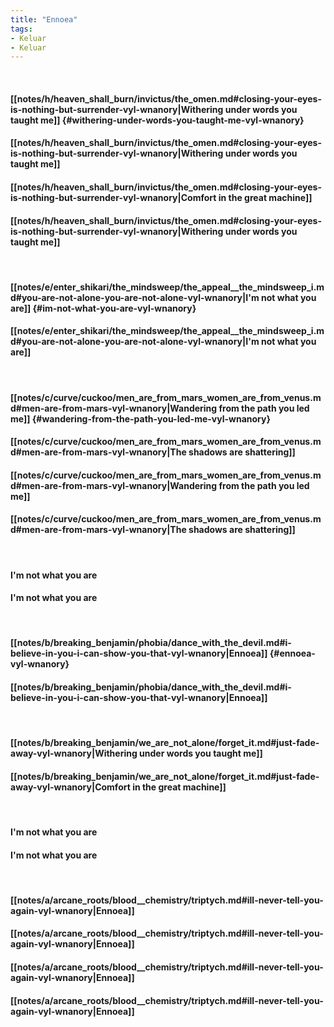 ```yaml
---
title: "Ennoea"
tags:
- Keluar
- Keluar
---
```

&nbsp;
#### [[notes/h/heaven_shall_burn/invictus/the_omen.md#closing-your-eyes-is-nothing-but-surrender-vyl-wnanory|Withering under words you taught me]] {#withering-under-words-you-taught-me-vyl-wnanory}
#### [[notes/h/heaven_shall_burn/invictus/the_omen.md#closing-your-eyes-is-nothing-but-surrender-vyl-wnanory|Withering under words you taught me]]
#### [[notes/h/heaven_shall_burn/invictus/the_omen.md#closing-your-eyes-is-nothing-but-surrender-vyl-wnanory|Comfort in the great machine]]
#### [[notes/h/heaven_shall_burn/invictus/the_omen.md#closing-your-eyes-is-nothing-but-surrender-vyl-wnanory|Withering under words you taught me]]
&nbsp;
#### [[notes/e/enter_shikari/the_mindsweep/the_appeal__the_mindsweep_i.md#you-are-not-alone-you-are-not-alone-vyl-wnanory|I'm not what you are]] {#im-not-what-you-are-vyl-wnanory}
#### [[notes/e/enter_shikari/the_mindsweep/the_appeal__the_mindsweep_i.md#you-are-not-alone-you-are-not-alone-vyl-wnanory|I'm not what you are]]
&nbsp;
#### [[notes/c/curve/cuckoo/men_are_from_mars_women_are_from_venus.md#men-are-from-mars-vyl-wnanory|Wandering from the path you led me]] {#wandering-from-the-path-you-led-me-vyl-wnanory}
#### [[notes/c/curve/cuckoo/men_are_from_mars_women_are_from_venus.md#men-are-from-mars-vyl-wnanory|The shadows are shattering]]
#### [[notes/c/curve/cuckoo/men_are_from_mars_women_are_from_venus.md#men-are-from-mars-vyl-wnanory|Wandering from the path you led me]]
#### [[notes/c/curve/cuckoo/men_are_from_mars_women_are_from_venus.md#men-are-from-mars-vyl-wnanory|The shadows are shattering]]
&nbsp;
#### I'm not what you are
#### I'm not what you are
&nbsp;
#### [[notes/b/breaking_benjamin/phobia/dance_with_the_devil.md#i-believe-in-you-i-can-show-you-that-vyl-wnanory|Ennoea]] {#ennoea-vyl-wnanory}
#### [[notes/b/breaking_benjamin/phobia/dance_with_the_devil.md#i-believe-in-you-i-can-show-you-that-vyl-wnanory|Ennoea]]
&nbsp;
#### [[notes/b/breaking_benjamin/we_are_not_alone/forget_it.md#just-fade-away-vyl-wnanory|Withering under words you taught me]]
#### [[notes/b/breaking_benjamin/we_are_not_alone/forget_it.md#just-fade-away-vyl-wnanory|Comfort in the great machine]]
&nbsp;
#### I'm not what you are
#### I'm not what you are
&nbsp;
#### [[notes/a/arcane_roots/blood__chemistry/triptych.md#ill-never-tell-you-again-vyl-wnanory|Ennoea]]
#### [[notes/a/arcane_roots/blood__chemistry/triptych.md#ill-never-tell-you-again-vyl-wnanory|Ennoea]]
#### [[notes/a/arcane_roots/blood__chemistry/triptych.md#ill-never-tell-you-again-vyl-wnanory|Ennoea]]
#### [[notes/a/arcane_roots/blood__chemistry/triptych.md#ill-never-tell-you-again-vyl-wnanory|Ennoea]]
